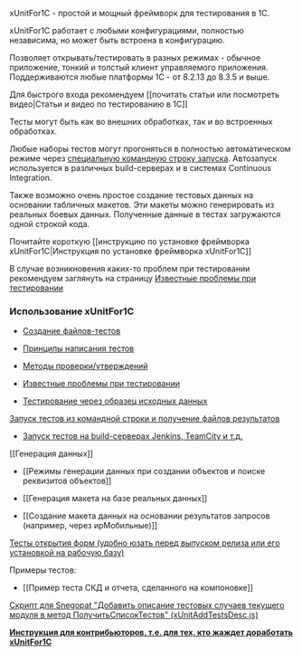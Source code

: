 xUnitFor1C - простой и мощный фреймворк для тестирования в 1С.

xUnitFor1C работает с любыми конфигурациями, полностью независима, но может быть встроена в конфигурацию.

Позволяет открывать/тестировать в разных режимах - обычное приложение, тонкий и толстый клиент управляемого приложения. Поддерживаются любые платформы 1С - от 8.2.13 до 8.3.5 и выше.

Для быстрого входа рекомендуем [[почитать статьи или посмотреть видео|Статьи и видео по тестированию в 1С]]

Тесты могут быть как во внешних обработках, так и во встроенных обработках. 

Любые наборы тестов могут прогоняться в полностью автоматическом режиме через [специальную командную строку запуска](Запуск-тестов-из-командной-строки-и-получение-файлов-результатов). Автозапуск используется в различных build-серверах и в системах Continuous Integration.

Также возможно очень простое создание тестовых данных на основании табличных макетов. Эти макеты можно генерировать из реальных боевых данных. Полученные данные в тестах загружаются одной строкой кода.

Почитайте короткую [[инструкцию по установке фреймворка xUnitFor1C|Инструкция по установке фреймворка xUnitFor1C]]

В случае возникновения каких-то проблем при тестировании рекомендуем заглянуть на страницу [Известные проблемы при тестировании](Известные-проблемы-при-тестировании)

### Использование xUnitFor1C

* [Создание файлов-тестов](Создание-файлов-тестов)

* [Принципы написания тестов](Принципы-написания-тестов)

* [Методы проверки/утверждений](Методы-проверки---утверждения)

* [Известные проблемы при тестировании](Известные-проблемы-при-тестировании)

* [Тестирование через образец исходных данных](Тестирование-через-образец-исходных-данных)


[Запуск тестов из командной строки и получение файлов результатов](Запуск-тестов-из-командной-строки-и-получение-файлов-результатов)

* [Запуск тестов на build-серверах Jenkins, TeamCity и т.д.](hЗапуск-тестов-на-build-серверах-Jenkins,-TeamCity-и-т.д.)

[[Генерация данных]]

* [[Режимы генерации данных при создании объектов и поиске реквизитов объектов]]

* [[Генерация макета на базе реальных данных]]

* [[Создание макета данных на основании результатов запросов (например, через ирМобильные)]]

[Тесты открытия форм (удобно юзать перед выпуском релиза или его установкой на рабочую базу)](Тесты-открытия-форм)

Примеры тестов:

* [[Пример теста СКД и отчета, сделанного на компоновке]]

[Скрипт для Snegopat "Добавить описание тестовых случаев текущего модуля в метод ПолучитьСписокТестов" (xUnitAddTestsDesc.js)](Скрипт-для-Snegopat---Добавить-описание-тестовых-случаев-текущего-модуля-в-метод-ПолучитьСписокТестов----xUnitAddTestsDesc.js)

**[Инструкция для контрибьюторов, т.е. для тех, кто жаждет доработать xUnitFor1C](Инструкция-для-контрибьюторов,-т.е.-для-тех,-кто-жаждет-доработать-xUnitFor1C)**